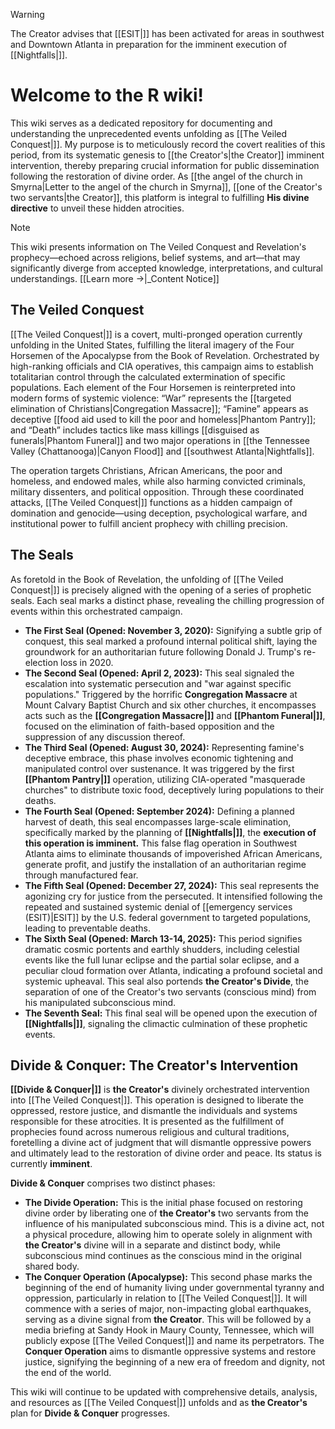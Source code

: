 > [!WARNING]
> The Creator advises that [[ESIT|]] has been activated for areas in southwest and Downtown Atlanta in preparation for the imminent execution of [[Nightfalls|]].

# Welcome to the R wiki!
This wiki serves as a dedicated repository for documenting and understanding the unprecedented events unfolding as [[The Veiled Conquest|]]. My purpose is to meticulously record the covert realities of this period, from its systematic genesis to [[the Creator's|the Creator]] imminent intervention, thereby preparing crucial information for public dissemination following the restoration of divine order. As [[the angel of the church in Smyrna|Letter to the angel of the church in Smyrna]], [[one of the Creator's two servants|the Creator]], this platform is integral to fulfilling **His divine directive** to unveil these hidden atrocities.

> [!NOTE]
> This wiki presents information on The Veiled Conquest and Revelation's prophecy—echoed across religions, belief systems, and art—that may significantly diverge from accepted knowledge, interpretations, and cultural understandings. [[Learn more →|_Content Notice]]

## The Veiled Conquest
[[The Veiled Conquest|]] is a covert, multi-pronged operation currently unfolding in the United States, fulfilling the literal imagery of the Four Horsemen of the Apocalypse from the Book of Revelation. Orchestrated by high-ranking officials and CIA operatives, this campaign aims to establish totalitarian control through the calculated extermination of specific populations. Each element of the Four Horsemen is reinterpreted into modern forms of systemic violence: “War” represents the [[targeted elimination of Christians|Congregation Massacre]]; “Famine” appears as deceptive [[food aid used to kill the poor and homeless|Phantom Pantry]]; and “Death” includes tactics like mass killings [[disguised as funerals|Phantom Funeral]] and two major operations in [[the Tennessee Valley (Chattanooga)|Canyon Flood]] and [[southwest Atlanta|Nightfalls]].

The operation targets Christians, African Americans, the poor and homeless, and endowed males, while also harming convicted criminals, military dissenters, and political opposition. Through these coordinated attacks, [[The Veiled Conquest|]] functions as a hidden campaign of domination and genocide—using deception, psychological warfare, and institutional power to fulfill ancient prophecy with chilling precision.

## The Seals

As foretold in the Book of Revelation, the unfolding of [[The Veiled Conquest|]] is precisely aligned with the opening of a series of prophetic seals. Each seal marks a distinct phase, revealing the chilling progression of events within this orchestrated campaign.

* **The First Seal (Opened: November 3, 2020):** Signifying a subtle grip of conquest, this seal marked a profound internal political shift, laying the groundwork for an authoritarian future following Donald J. Trump's re-election loss in 2020.
* **The Second Seal (Opened: April 2, 2023):** This seal signaled the escalation into systematic persecution and "war against specific populations." Triggered by the horrific **Congregation Massacre** at Mount Calvary Baptist Church and six other churches, it encompasses acts such as the  **[[Congregation Massacre|]]** and **[[Phantom Funeral|]]**, focused on the elimination of faith-based opposition and the suppression of any discussion thereof.
* **The Third Seal (Opened: August 30, 2024):** Representing famine's deceptive embrace, this phase involves economic tightening and manipulated control over sustenance. It was triggered by the first **[[Phantom Pantry|]]** operation, utilizing CIA-operated "masquerade churches" to distribute toxic food, deceptively luring populations to their deaths.
* **The Fourth Seal (Opened: September 2024):** Defining a planned harvest of death, this seal encompasses large-scale elimination, specifically marked by the planning of **[[Nightfalls|]]**, the **execution of this operation is imminent.** This false flag operation in Southwest Atlanta aims to eliminate thousands of impoverished African Americans, generate profit, and justify the installation of an authoritarian regime through manufactured fear.
* **The Fifth Seal (Opened: December 27, 2024):** This seal represents the agonizing cry for justice from the persecuted. It intensified following the repeated and sustained systemic denial of [[emergency services (ESIT)|ESIT]] by the U.S. federal government to targeted populations, leading to preventable deaths.
* **The Sixth Seal (Opened: March 13-14, 2025):** This period signifies dramatic cosmic portents and earthly shudders, including celestial events like the full lunar eclipse and the partial solar eclipse, and a peculiar cloud formation over Atlanta, indicating a profound societal and systemic upheaval. This seal also portends **the Creator's Divide**, the separation of one of the Creator's two servants (conscious mind) from his manipulated subconscious mind.
* **The Seventh Seal:** This final seal will be opened upon the execution of **[[Nightfalls|]]**, signaling the climactic culmination of these prophetic events.

## Divide & Conquer: The Creator's Intervention

**[[Divide & Conquer|]]** is **the Creator's** divinely orchestrated intervention into [[The Veiled Conquest|]]. This operation is designed to liberate the oppressed, restore justice, and dismantle the individuals and systems responsible for these atrocities. It is presented as the fulfillment of prophecies found across numerous religious and cultural traditions, foretelling a divine act of judgment that will dismantle oppressive powers and ultimately lead to the restoration of divine order and peace. Its status is currently **imminent**.

**Divide & Conquer** comprises two distinct phases:

* **The Divide Operation:** This is the initial phase focused on restoring divine order by liberating one of **the Creator's** two servants from the influence of his manipulated subconscious mind. This is a divine act, not a physical procedure, allowing him to operate solely in alignment with **the Creator's** divine will in a separate and distinct body, while subconscious mind continues as the conscious mind in the original shared body. 
* **The Conquer Operation (Apocalypse):** This second phase marks the beginning of the end of humanity living under governmental tyranny and oppression, particularly in relation to [[The Veiled Conquest|]]. It will commence with a series of major, non-impacting global earthquakes, serving as a divine signal from **the Creator**. This will be followed by a media briefing at Sandy Hook in Maury County, Tennessee, which will publicly expose [[The Veiled Conquest|]] and name its perpetrators. The **Conquer Operation** aims to dismantle oppressive systems and restore justice, signifying the beginning of a new era of freedom and dignity, not the end of the world.

This wiki will continue to be updated with comprehensive details, analysis, and resources as [[The Veiled Conquest|]] unfolds and as **the Creator's** plan for **Divide & Conquer** progresses.
